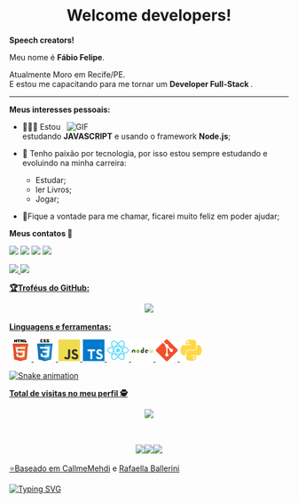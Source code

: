 <h1 align="center"> Welcome developers! </h1>

<p align="left" > 
  <b>Speech creators!</b>
</p>
<p align="left" >
 Meu nome é <b> Fábio Felipe</b>.
</p>

<p align="left" >
Atualmente Moro em Recife/PE.<br />
E estou me capacitando para me tornar um  <b>Developer Full-Stack </b>.
</p>
<p align="left" >
</p>
<hr />

**Meus interesses pessoais:**

<img align="right" alt="GIF" src="https://user-images.githubusercontent.com/84404364/126012080-20f34f9d-2fb1-4430-a960-02eea698a36d.png" width="400px" />

- 👨🏽‍💻 Estou estudando  **JAVASCRIPT** e usando o framework **Node.js**;
 
- 💼  Tenho paixão por tecnologia, por isso estou sempre estudando e evoluindo na minha carreira: 
  - Estudar;
  - ler Livros;
  - Jogar;
- 💬Fique a vontade para me chamar, ficarei muito feliz em poder ajudar;

**Meus contatos :iphone:**
  
  <a href="https://www.instagram.com/felipe_0ficial/?hl=pt-br" target="_blank"><img src="https://img.shields.io/badge/-Instagram-%23E4405F?style=for-the-badge&logo=instagram&logoColor=white" target="_blank"></a>
  <a href = "mailto:fabiolimadesenvolvedor@gmail.com"><img src="https://img.shields.io/badge/-Gmail-%23333?style=for-the-badge&logo=gmail&logoColor=white" target="_blank"></a>
  <a href="https://www.linkedin.com/in/f%C3%A1bio-lima-9ab650217/" target="_blank"><img src="https://img.shields.io/badge/-LinkedIn-%230077B5?style=for-the-badge&logo=linkedin&logoColor=white" target="_blank"></a> 
<a href="https://github.com/LimaDev-Max">
        <img  src="https://img.shields.io/badge/github-%23100000.svg?&style=for-the-badge&logo=github&logoColor=white&link=mailto:https://github.com/LimaDev-Max">
  
</p>

<div>
        <a href=" https://github.com/LimaDev-Max">
        <img height = "180em" src = "https://github-readme-stats.vercel.app/api?username=LimaDev-Max&show_icons=true&theme=dracula&include_all_commits=true&count_private=true" />
        <img height = "180em" src = "https://github-readme-stats.vercel.app/api/top-langs/?username=LimaDev-Max&layout=compact&langs_count=16&theme=dracula" />
      </div>

**🏆Troféus do GitHub:**    
<div  align="center">
    <img src="https://github-profile-trophy.vercel.app/?username=LimaDev-Max&theme=nord&column=7" >
</div>
  
**Linguagens e ferramentas:**  

<p align="left">
<img src="https://raw.githubusercontent.com/devicons/devicon/master/icons/html5/html5-original-wordmark.svg" alt="html5" width="40" height="40"/> 
<img src="https://raw.githubusercontent.com/devicons/devicon/master/icons/css3/css3-original-wordmark.svg" alt="css3" width="40" height="40"/> 
<img src="https://raw.githubusercontent.com/devicons/devicon/master/icons/javascript/javascript-original.svg" alt="javascript" width="40" height="40"/> 
<img alt="Fabio-ts" height="40" width="40" src="https://raw.githubusercontent.com/devicons/devicon/master/icons/typescript/typescript-plain.svg">
 <img alt="Rafa-React" height="40" width="40" src="https://raw.githubusercontent.com/devicons/devicon/master/icons/react/react-original.svg">
<img src="https://raw.githubusercontent.com/devicons/devicon/master/icons/nodejs/nodejs-original-wordmark.svg" alt="nodejs" width="40" height="40"/> 
<img src="https://raw.githubusercontent.com/devicons/devicon/master/icons/git/git-original.svg" alt="git" width="40" height="40"/> 
<img src="https://raw.githubusercontent.com/devicons/devicon/master/icons/python/python-plain.svg" alt="Python" width="40" height="40" />
</p>
  
  ![Snake animation](https://github.com/LimaDev-Max/rafaballerini/blob/output/github-contribution-grid-snake.svg)


**Total de visitas no meu perfil :detective: <br>**
 <p align="center"> 
   <img alingn="center" src="https://profile-counter.glitch.me/LimaDev-Max/count.svg" />
 </p>

<br><p align="center">
<img align="" height='120px' src="https://github.com/aryashah2k/aryashah2k/blob/main/assets/Geometric%20White.gif" /><img align="" height='120px' src="https://raw.githubusercontent.com/rodrigograca31/rodrigograca31/master/matrix.svg" /><img align="" height='120px' src="https://github.com/aryashah2k/aryashah2k/blob/main/assets/Geometric%20White.gif" />


⭐️Baseado em [CallmeMehdi](https://github.com/CallmeMehdi)
 e [Rafaella Ballerini](https://github.com/rafaballerini)


[![Typing SVG](https://readme-typing-svg.herokuapp.com?font=Robot-Bold&size=30&color=00b867&center=true&vCenter=true&width=900&height=110&lines=Passionate+Developer;Programmer;Content+Creator/Writer;Tech-savvy+person+from+India)](https://git.io/typing-svg)
 
 

 


  
  
 

